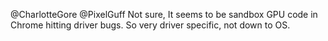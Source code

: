@CharlotteGore @PixelGuff Not sure, It seems to be sandbox GPU code in Chrome hitting driver bugs. So very driver specific, not down to OS.